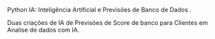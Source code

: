 Python IA: Inteligência Artificial e Previsões de Banco de Dados .

Duas criações de IA de Previsões de Score de banco para Clientes em Analise de dados com IA.
